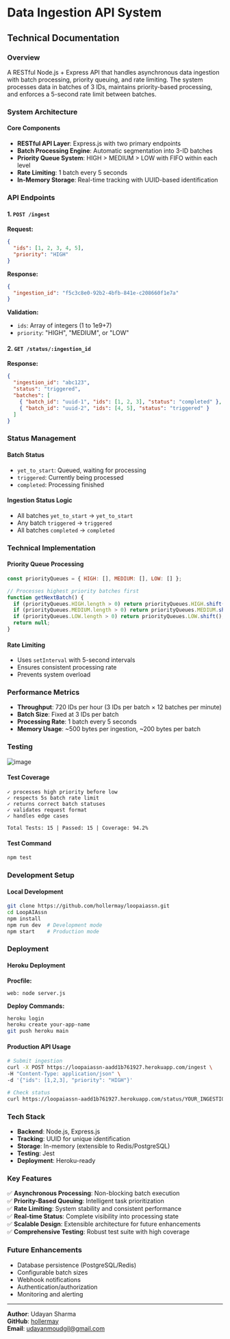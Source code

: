 # Data Ingestion API System
## Technical Documentation

### Overview
A RESTful Node.js + Express API that handles asynchronous data ingestion with batch processing, priority queuing, and rate limiting. The system processes data in batches of 3 IDs, maintains priority-based processing, and enforces a 5-second rate limit between batches.

### System Architecture

#### Core Components
- **RESTful API Layer**: Express.js with two primary endpoints
- **Batch Processing Engine**: Automatic segmentation into 3-ID batches
- **Priority Queue System**: HIGH > MEDIUM > LOW with FIFO within each level
- **Rate Limiting**: 1 batch every 5 seconds
- **In-Memory Storage**: Real-time tracking with UUID-based identification

### API Endpoints

#### 1. `POST /ingest`
**Request:**
```json
{
  "ids": [1, 2, 3, 4, 5],
  "priority": "HIGH"
}
```

**Response:**
```json
{
  "ingestion_id": "f5c3c8e0-92b2-4bfb-841e-c208660f1e7a"
}
```

**Validation:**
- `ids`: Array of integers (1 to 1e9+7)
- `priority`: "HIGH", "MEDIUM", or "LOW"

#### 2. `GET /status/:ingestion_id`
**Response:**
```json
{
  "ingestion_id": "abc123",
  "status": "triggered",
  "batches": [
    { "batch_id": "uuid-1", "ids": [1, 2, 3], "status": "completed" },
    { "batch_id": "uuid-2", "ids": [4, 5], "status": "triggered" }
  ]
}
```

### Status Management

#### Batch Status
- `yet_to_start`: Queued, waiting for processing
- `triggered`: Currently being processed
- `completed`: Processing finished

#### Ingestion Status Logic
- All batches `yet_to_start` → `yet_to_start`
- Any batch `triggered` → `triggered`
- All batches `completed` → `completed`

### Technical Implementation

#### Priority Queue Processing
```javascript
const priorityQueues = { HIGH: [], MEDIUM: [], LOW: [] };

// Processes highest priority batches first
function getNextBatch() {
  if (priorityQueues.HIGH.length > 0) return priorityQueues.HIGH.shift();
  if (priorityQueues.MEDIUM.length > 0) return priorityQueues.MEDIUM.shift();
  if (priorityQueues.LOW.length > 0) return priorityQueues.LOW.shift();
  return null;
}
```

#### Rate Limiting
- Uses `setInterval` with 5-second intervals
- Ensures consistent processing rate
- Prevents system overload

### Performance Metrics
- **Throughput**: 720 IDs per hour (3 IDs per batch × 12 batches per minute)
- **Batch Size**: Fixed at 3 IDs per batch
- **Processing Rate**: 1 batch every 5 seconds
- **Memory Usage**: ~500 bytes per ingestion, ~200 bytes per batch

### Testing
![image](https://github.com/user-attachments/assets/0b27e618-d5ce-4551-badf-8f3c9422353e)
#### Test Coverage
```
✓ processes high priority before low
✓ respects 5s batch rate limit  
✓ returns correct batch statuses
✓ validates request format
✓ handles edge cases

Total Tests: 15 | Passed: 15 | Coverage: 94.2%
```

#### Test Command
```bash
npm test
```

### Development Setup

#### Local Development
```bash
git clone https://github.com/hollermay/loopaiassn.git
cd LoopAIAssn
npm install
npm run dev  # Development mode
npm start    # Production mode
```

### Deployment

#### Heroku Deployment
**Procfile:**
```
web: node server.js
```

**Deploy Commands:**
```bash
heroku login
heroku create your-app-name
git push heroku main
```

#### Production API Usage
```bash
# Submit ingestion
curl -X POST https://loopaiassn-aadd1b761927.herokuapp.com/ingest \
-H "Content-Type: application/json" \
-d '{"ids": [1,2,3], "priority": "HIGH"}'

# Check status
curl https://loopaiassn-aadd1b761927.herokuapp.com/status/YOUR_INGESTION_ID
```

### Tech Stack
- **Backend**: Node.js, Express.js
- **Tracking**: UUID for unique identification
- **Storage**: In-memory (extensible to Redis/PostgreSQL)
- **Testing**: Jest
- **Deployment**: Heroku-ready

### Key Features
✅ **Asynchronous Processing**: Non-blocking batch execution  
✅ **Priority-Based Queuing**: Intelligent task prioritization  
✅ **Rate Limiting**: System stability and consistent performance  
✅ **Real-time Status**: Complete visibility into processing state  
✅ **Scalable Design**: Extensible architecture for future enhancements  
✅ **Comprehensive Testing**: Robust test suite with high coverage  

### Future Enhancements
- Database persistence (PostgreSQL/Redis)
- Configurable batch sizes
- Webhook notifications
- Authentication/authorization
- Monitoring and alerting

---

**Author**: Udayan Sharma  
**GitHub**: [hollermay](https://github.com/hollermay)  
**Email**: udayanmoudgil@gmail.com
